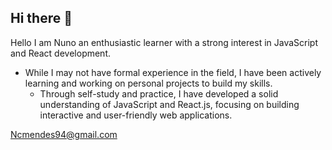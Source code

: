 ## Hi there 👋



Hello I am Nuno an enthusiastic learner with a strong interest in JavaScript and React development. 
- While I may not have formal experience in the field, I have been actively learning and working on personal projects to build my skills.
  - Through self-study and practice, I have developed a solid understanding of JavaScript and React.js, focusing on building interactive and user-friendly web applications.

Ncmendes94@gmail.com
